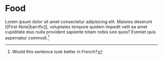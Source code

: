 # Food

Lorem ipsum dolor sit amet consectetur adipisicing elit. Maiores deserunt [[First-Note|barrific]], voluptates tempore quidem impedit velit ea amet cupiditate eius nulla provident sapiente totam nobis iure quos? Eveniet quis aspernatur commodi.[^1]

[^1]: Would this sentence look better in French?